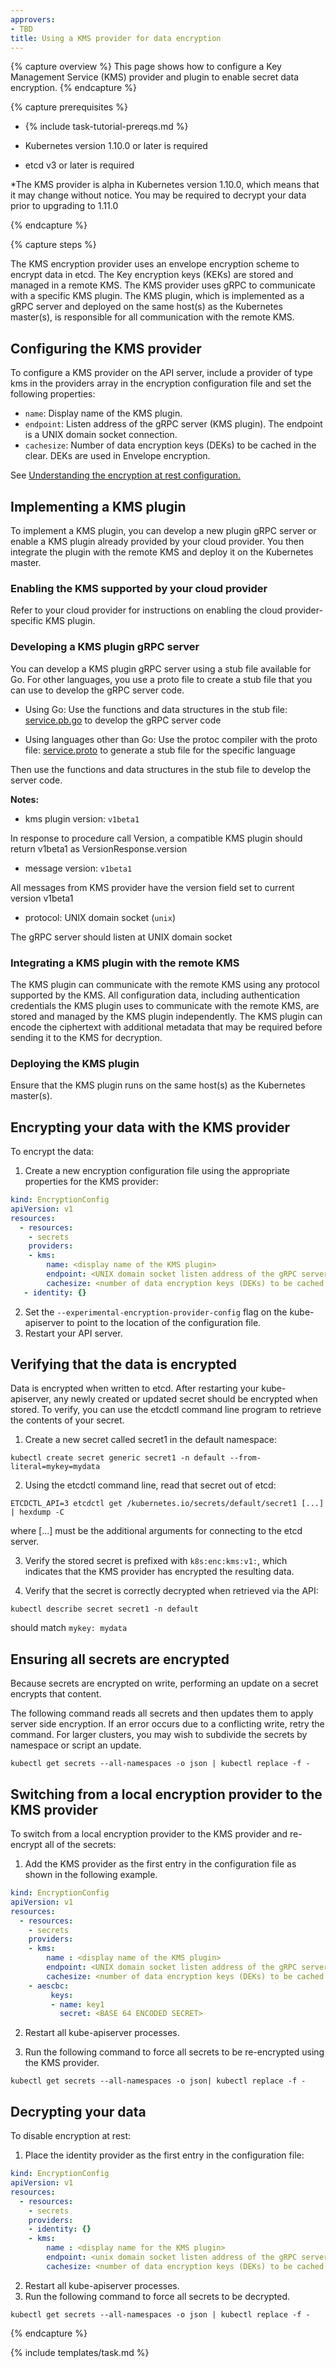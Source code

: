 ```yaml
---
approvers:
- TBD
title: Using a KMS provider for data encryption
---
```

{% capture overview %}
This page shows how to configure a Key Management Service (KMS) provider and plugin to enable secret data encryption.
{% endcapture %}

{% capture prerequisites %}

* {% include task-tutorial-prereqs.md %}

* Kubernetes version 1.10.0 or later is required

* etcd v3 or later is required

*The KMS provider is alpha in Kubernetes version 1.10.0, which means that it may change without notice. You may be required to decrypt your data prior to upgrading to 1.11.0

{% endcapture %}

{% capture steps %}

The KMS encryption provider uses an envelope encryption scheme to encrypt data in etcd. The Key encryption keys (KEKs) are 
stored and managed in a remote KMS. The KMS provider uses gRPC to communicate with a specific KMS 
plugin. The KMS plugin, which is implemented as a gRPC server and deployed on the same host(s) as the Kubernetes master(s), is responsible for all communication with the remote KMS.

## Configuring the KMS provider

To configure a KMS provider on the API server, include a provider of type kms in the providers array in the encryption configuration file and set the following properties:

  * `name`: Display name of the KMS plugin.
  * `endpoint`: Listen address of the gRPC server (KMS plugin). The endpoint is a UNIX domain socket connection.
  * `cachesize`: Number of data encryption keys (DEKs) to be cached in the clear. DEKs are used in Envelope encryption. 

See [Understanding the encryption at rest configuration.](docs/tasks/administer-cluster/encrypt-data)

## Implementing a KMS plugin

To implement a KMS plugin, you can develop a new plugin gRPC server or enable a KMS plugin already provided by your cloud provider. You then integrate the plugin with the remote KMS and deploy it on the Kubernetes master.

### Enabling the KMS supported by your cloud provider 
Refer to your cloud provider for instructions on enabling the cloud provider-specific KMS plugin.

### Developing a KMS plugin gRPC server
You can develop a KMS plugin gRPC server using a stub file available for Go. For other languages, you use a proto file to create a stub file that you can use to develop the gRPC server code.

* Using Go: Use the functions and data structures in the stub file: [service.pb.go](https://github.com/kubernetes/kubernetes/blob/master/staging/src/k8s.io/apiserver/pkg/storage/value/encrypt/envelope/v1beta1/service.pb.go) to develop the gRPC server code 

* Using languages other than Go: Use the protoc compiler with the proto file: [service.proto](https://github.com/kubernetes/kubernetes/blob/master/staging/src/k8s.io/apiserver/pkg/storage/value/encrypt/envelope/v1beta1/service.proto) to generate a stub file for the specific language

Then use the functions and data structures in the stub file to develop the server code.

**Notes:**
* kms plugin version: `v1beta1`

In response to procedure call Version, a compatible KMS plugin should return v1beta1 as VersionResponse.version

* message version: `v1beta1`

All messages from KMS provider have the version field set to current version v1beta1

* protocol: UNIX domain socket (`unix`)

The gRPC server should listen at UNIX domain socket

### Integrating a KMS plugin with the remote KMS
The KMS plugin can communicate with the remote KMS using any protocol supported by the KMS.
All configuration data, including authentication credentials the KMS plugin uses to communicate with the remote KMS, 
are stored and managed by the KMS plugin independently. The KMS plugin can encode the ciphertext with additional metadata that may be required before sending it to the KMS for decryption.

### Deploying the KMS plugin 
Ensure that the KMS plugin runs on the same host(s) as the Kubernetes master(s).

## Encrypting your data with the KMS provider
To encrypt the data:
1. Create a new encryption configuration file using the appropriate properties for the KMS provider:
```yaml
kind: EncryptionConfig
apiVersion: v1
resources:
  - resources:
    - secrets
    providers:
    - kms:
        name: <display name of the KMS plugin>
        endpoint: <UNIX domain socket listen address of the gRPC server (KMS plugin)>
        cachesize: <number of data encryption keys (DEKs) to be cached in the clear>
   - identity: {}
   ```
2. Set the `--experimental-encryption-provider-config` flag on the kube-apiserver to point to the location of the configuration file.
3. Restart your API server.

## Verifying that the data is encrypted
Data is encrypted when written to etcd. After restarting your kube-apiserver, any newly created or updated secret should be encrypted when stored. To verify, you can use the etcdctl command line program to retrieve the contents of your secret.

1. Create a new secret called secret1 in the default namespace:
```
kubectl create secret generic secret1 -n default --from-literal=mykey=mydata
```
2. Using the etcdctl command line, read that secret out of etcd:
```
ETCDCTL_API=3 etcdctl get /kubernetes.io/secrets/default/secret1 [...] | hexdump -C
```
 where [...] must be the additional arguments for connecting to the etcd server.

3. Verify the stored secret is prefixed with `k8s:enc:kms:v1:`, which indicates that the KMS provider has encrypted the resulting data.

4. Verify that the secret is correctly decrypted when retrieved via the API:
```
kubectl describe secret secret1 -n default
```
should match `mykey: mydata`

## Ensuring all secrets are encrypted
Because secrets are encrypted on write, performing an update on a secret encrypts that content.

The following command reads all secrets and then updates them to apply server side encryption. If an error occurs due to a conflicting write, retry the command. For larger clusters, you may wish to subdivide the secrets by namespace or script an update.
```
kubectl get secrets --all-namespaces -o json | kubectl replace -f -
```
## Switching from a local encryption provider to the KMS provider
To switch from a local encryption provider to the KMS provider and re-encrypt all of the secrets:

1. Add the KMS provider as the first entry in the configuration file as shown in the following example.
```yaml
kind: EncryptionConfig
apiVersion: v1
resources:
  - resources:
    - secrets
    providers:
    - kms:
        name : <display name of the KMS plugin>
        endpoint: <UNIX domain socket listen address of the gRPC server (KMS plugin)>
        cachesize: <number of data encryption keys (DEKs) to be cached in the clear>
    - aescbc:
         keys:
         - name: key1
           secret: <BASE 64 ENCODED SECRET>
```
2. Restart all kube-apiserver processes.

3. Run the following command to force all secrets to be re-encrypted using the KMS provider.
```
kubectl get secrets --all-namespaces -o json| kubectl replace -f -
```
## Decrypting your data
To disable encryption at rest:

1. Place the identity provider as the first entry in the configuration file: 
```yaml
kind: EncryptionConfig
apiVersion: v1
resources:
  - resources:
    - secrets
    providers:
    - identity: {}
    - kms:
        name : <display name for the KMS plugin>
        endpoint: <unix domain socket listen address of the gRPC server (KMS plugin)>
        cachesize: <number of data encryption keys (DEKs) to be cached in clear>
```
2.  Restart all kube-apiserver processes. 
3. Run the following command to force all secrets to be decrypted.
```
kubectl get secrets --all-namespaces -o json | kubectl replace -f -
```
{% endcapture %}

{% include templates/task.md %}
